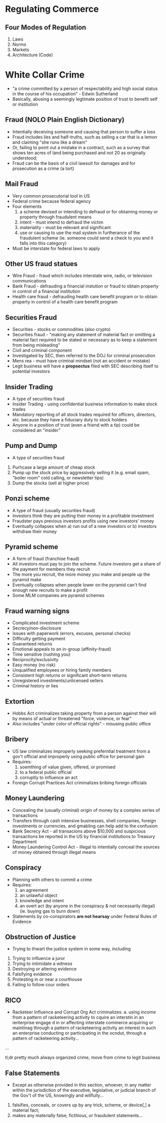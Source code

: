 # Regulating Commerce

## Four Modes of Regulation
1. Laws
2. Norms
3. Markets
4. Architecture (Code)

# White Collar Crime
- "a crime committed by a person of respectability and high social status in the course of his occupation" - Edwin Sutherland
- Basically, abusing a seemingly legtimate position of trust to benefit self or institution

## Fraud (NOLO Plain English Dictionary)
- Intentially deceiving someone and causing that person to suffer a loss
- Fraud includes lies and half-truths, such as selling a car that is a lemon and claiming "she runs like a dream"
- Or, failing to point out a mistake in a contract, such as a survey that shows ten acres of land being purchased and not 20 as originally understood;
- Fraud can be the basis of a civil lawsuit for damages and for prosecution as a crime (a tort)

## Mail Fraud
- Very common prosecutorial tool in US
- Federal crime because federal agency
- Four elements
  1. a scheme devised or intending to defraud or for obtaining money or property through fraudulent means
  2. intent - must intend to defraud the victim
  3. materiality - must be relevant and significant
  4. use or causing to use the mail system in furtherance of the fraudulent scheme (ie. someone could send a check to you and it falls into this category)
- Must be interstate for federal laws to apply

## Other US fraud statues
- Wire Fraud - fraud which includes interstate wire, radio, or television communications
- Bank Fraud - defrauding a financial instution or fraud to obtain property in control of a financial institution
- Health care fraud - defrauding health care benefit program or to obtain property in control of a health care benefit program

## Securities Fraud
- Securities - stocks or commodities (also crypto)
- Securities fraud - "making any statement of material fact or omitting a material fact required to be stated or necessary as to keep a statement from being misleading"
- Civil and criminal component
- Investigated by SEC, then referred to the DOJ for criminal prosecution
- Mens rea - must have criminal mindset (not an accident or mistake)
- Legit business will have a **propsectus** filed with SEC describing itself to potential investors

## Insider Trading
- A type of securities fraud
- Insider Trading - using confidential business information to make stock trades
- Mandatory reporting of all stock trades required for officers, directors, etc. because they have a fiduciary duty to stock holders
- Anyone in a position of trust (even a friend with a tip) could be considered an "insider"

## Pump and Dump
- A type of securities fraud
1. Purhcase a large amount of cheap stock
2. Pump up the stock price by aggressively selling it (e.g. email spam, "boiler room" cold calling, or newsletter tips)
3. Dump the stocks (sell at higher price)

## Ponzi scheme
- A type of fraud (usually securities fraud)
- Investors think they are putting their money in a profitable investment
- Fraudster pays previous investors profits using new investors' money
- Eventually collapses when a) run out of a new investors or b) investors withdraw their money

## Pyramid scheme
- A form of fraud (franchise fraud)
- All investors must pay to join the scheme. Future investors get a share of the payment for members they recruit
- The more you recruit, the more money you make and people up the pyramid make
- Eventually collapses when people lower on the pyramid can't find enough new recruits to make a profit
- Some MLM companies are pyramid schemes

## Fraud warning signs
- Complicated investment scheme
- Secrecy/non-disclosure
- Issues with paperwork (errors, excuses, personal checks)
- Difficulty getting payment
- Guaranteed returns
- Emotional appeals to an in-group (affinity-fraud)
- Time sensitive (rushing you)
- Reciprocity/exclusivity
- Easy money (no risk)
- Unqualified employees or hiring family members
- Consistent high returns or significant short-term returns
- Unregistered investments/unlicensed sellers
- Criminal history or lies

## Extortion
- Hobbs Act criminalizes taking property from a person against their will by means of actual or threatened "force, violence, or fear"
- Also includes "under color of official rights" - misusing public office

## Bribery
- US law criminalizes improperly seeking preferntial treatment from a gov't official and improperly using public office for personal gain
- Requires:
  1. soemthing of value given, offered, or promised
  2. to a federal public official
  3. corruptly to influence an act
- Foreign Corrupt Practices Act criminalizes bribing foreign officials

## Money Laundering
- Concealing the (usually criminal) origin of money by a complex series of transactions
- Transfers through cash intensive businesses, shell companies, foreign investments or currencies, and gmabling can help add to the confusion
- Bank Secrecy Act - all transacions above $10,000 and suspicious transactions be reported in the US by financial institutions to Treasury Department
- Money Laundering Control Act - illegal to intentially conceal the sources of money obtained through illegal means

## Conspiracy
- Planning with others to commit a crime
- Requires:
  1. an agreement
  2. an unlawful object
  3. knowledge and intent
  4. an overt act (by anyone in the conspiracy & not necessarily illegal) (ie. buying gas to burn down)
- Statements by co-conspirators **are not hearsay** under Federal Rules of Evidence

## Obstruction of Justice
- Trying to thwart the justice system in some way, including
1. Trying to influence a juror
2. Trying to intimidate a witness
3. Destroying or altering evidence
4. Falsifying evidence
5. Protesting in or near a courthouse
6. Failing to follow cour orders

## RICO
- Racketeer Influence and Corrupt Org Act criminalizes:
a. using income from a pattern of racketeering activity to cquire an interstin in an ienterprise engage d in or affecting interstate commerce
acquiring or maintinag through a pattern of racketeering activity an interest in such an enterprise
conducting or participating in the ocndut, through a pattern of racketeering activity...

...

tl;dr pretty much always organized crime, move from crime to legit business

## False Statements
- Except as otherwise provided in this section, whoever, in any matter within the jurisdiction of the executive, legislative, or judicial branch of the Gov't of the US, knowingly and willfully...
1. falsifies, conceals, or covers up by any trick, scheme, or device[,] a material fact;
2. makes any materially false, fictitious, or fraudulent statements...

##